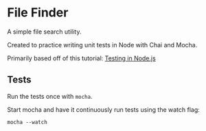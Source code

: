 # File Finder

A simple file search utility.

Created to practice writing unit tests in Node with Chai and Mocha.

Primarily based off of this tutorial:
[Testing in Node.js](http://code.tutsplus.com/tutorials/testing-in-nodejs--net-35018)

## Tests

Run the tests once with `mocha`.

Start mocha and have it continuously run tests using the watch flag:

```
mocha --watch
```

